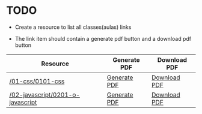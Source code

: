 # TODO

* Create a resource to list all classes(aulas) links

* The link item should contain a generate pdf button and a download pdf button

<table>
  <thead>
    <tr>
      <th>Resource</th>
      <th>Generate PDF</th>
      <th>Download PDF</th>
    </tr>
  </thead>
  <tbody>
    <tr>
    <td><a href="#">/01-css/0101-css</a></td>
    <td><a href="#">Generate PDF</a></td>
    <td><a href="#">Download PDF</a></td>
    </tr>
    <tr>
    <td><a href="#">/02-javascript/0201-o-javascript</a></td>
    <td><a href="#">Generate PDF</a></td>
    <td><a href="#">Download PDF</a></td>
    </tr>
  </tbody>
</table>
